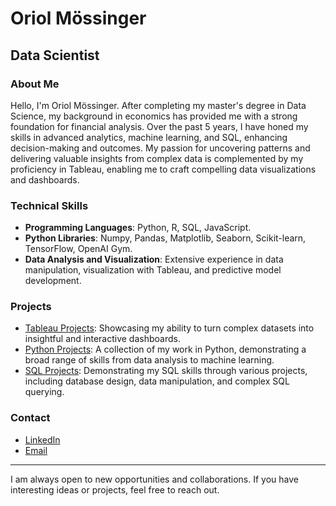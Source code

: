 # Oriol Mössinger

## Data Scientist

### About Me
Hello, I'm Oriol Mössinger. After completing my master's degree in Data Science, my background in economics has provided me with a strong foundation for financial analysis. Over the past 5 years, I have honed my skills in advanced analytics, machine learning, and SQL, enhancing decision-making and outcomes. My passion for uncovering patterns and delivering valuable insights from complex data is complemented by my proficiency in Tableau, enabling me to craft compelling data visualizations and dashboards.

### Technical Skills
- **Programming Languages**: Python, R, SQL, JavaScript.
- **Python Libraries**: Numpy, Pandas, Matplotlib, Seaborn, Scikit-learn, TensorFlow, OpenAI Gym.
- **Data Analysis and Visualization**: Extensive experience in data manipulation, visualization with Tableau, and predictive model development.

### Projects
- [Tableau Projects](https://github.com/OriolMossinger/Tableau-Projects): Showcasing my ability to turn complex datasets into insightful and interactive dashboards.
- [Python Projects](https://github.com/OriolMossinger/Python-Projects): A collection of my work in Python, demonstrating a broad range of skills from data analysis to machine learning.
- [SQL Projects](https://github.com/OriolMossinger/SQL-Projects): Demonstrating my SQL skills through various projects, including database design, data manipulation, and complex SQL querying.

### Contact
- [LinkedIn](https://www.linkedin.com/in/oriolmossingersanahuja/)
- [Email](mailto:omossinger@gmail.com)

---

I am always open to new opportunities and collaborations. If you have interesting ideas or projects, feel free to reach out.
